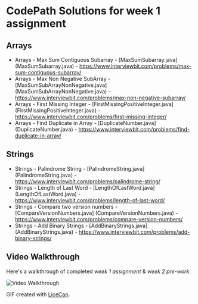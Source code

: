 # CodePath Solutions for week 1 assignment

## Arrays

* Arrays - Max Sum Contiguous Subarray - [MaxSumSubarray.java] (MaxSumSubarray.java) - https://www.interviewbit.com/problems/max-sum-contiguous-subarray/
* Arrays - Max Non Negative SubArray - [MaxSumSubArrayNonNegative.java] (MaxSumSubArrayNonNegative.java) - https://www.interviewbit.com/problems/max-non-negative-subarray/
* Arrays - First Missing Integer - [FirstMissingPositiveInteger.java] (FirstMissingPositiveInteger.java) - https://www.interviewbit.com/problems/first-missing-integer/
* Arrays - Find Duplicate in Array - [DuplicateNumber.java] (DuplicateNumber.java) - https://www.interviewbit.com/problems/find-duplicate-in-array/

## Strings

* Strings - Palindrome String - [PalindromeString.java] (PalindromeString.java) - https://www.interviewbit.com/problems/palindrome-string/
* Strings - Length of Last Word - [LengthOfLastWord.java] (LengthOfLastWord.java) - https://www.interviewbit.com/problems/length-of-last-word/
* Strings - Compare two version numbers - [CompareVersionNumbers.java] (CompareVersionNumbers.java) - https://www.interviewbit.com/problems/compare-version-numbers/
* Strings - Add Binary Strings - [AddBinaryStrings.java] (AddBinaryStrings.java) - https://www.interviewbit.com/problems/add-binary-strings/

## Video Walkthrough 

Here's a walkthrough of completed *week 1 assignment* & *week 2 pre-work*:

<img src='./interviewbit-week1.gif' title='Video Walkthrough' width='' alt='Video Walkthrough' />

GIF created with [LiceCap](http://www.cockos.com/licecap/).